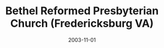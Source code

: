---
date: &id001 2003-11-01
end_date: null
location:
  address: 9304 Onyx Court
  city: Fredericksburg
  state: VA
minister:
- end: 2003-12-31
  name: Stephen Doe
  start: 2001-01-01
  type: Organizing Pastor
- end: 2012-12-31
  name: Stephen Doe
  start: 2003-01-01
  type: Pastor
- end: null
  name: Andrew Miller
  start: 2016-01-01
  type: Pastor
- end: 2016-12-31
  name: Andrew Miller
  start: 2014-01-01
  type: Associate Pastor
- end: 2014-12-31
  name: Andrew Miller
  start: 2012-01-01
  type: Supply Pastor
ministers:
- Stephen Doe
- Stephen Doe
- Andrew Miller
- Andrew Miller
- Andrew Miller
name: Bethel Reformed Presbyterian Church
names:
- end: 2003-11-01
  name: Bethel Reformed Presbyterian mission work
  start: 2001-12-01
- end: null
  name: Bethel Reformed Presbyterian Church, Orthodox Presbyterian
  start: 2003-11-01
origination_date: *id001
raw_data: "VIRGINIA\tFredericksburg\nBethel Reformed Presbyterian mission work  (December\
  \ 2001-November 1, 2003)\nBethel Reformed Presbyterian Church, Orthodox Presbyterian\
  \ (November 1, 2003- )\n9304 Onyx Court\nOrg. Pastor:  Stephen Doe, 2001-3\nPastors:\
  \ Stephen Doe, 2003-12\nAndrew Miller, 2016-\nAssoc. Pastor:  Andrew Miller, 2014-16\n\
  Supply:  Andrew Miller, 2012-14\n"
received_from: null
states:
- VA
status:
  active: true
  end_date: null
  reason: null
  received_from: null
  withdrawal_to: null
title: Bethel Reformed Presbyterian Church (Fredericksburg VA)
year_established:
- 2003

---